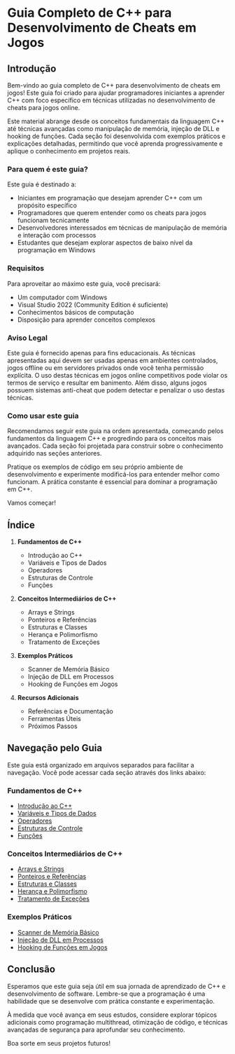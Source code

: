 # Guia Completo de C++ para Desenvolvimento de Cheats em Jogos

## Introdução

Bem-vindo ao guia completo de C++ para desenvolvimento de cheats em jogos! Este guia foi criado para ajudar programadores iniciantes a aprender C++ com foco específico em técnicas utilizadas no desenvolvimento de cheats para jogos online.

Este material abrange desde os conceitos fundamentais da linguagem C++ até técnicas avançadas como manipulação de memória, injeção de DLL e hooking de funções. Cada seção foi desenvolvida com exemplos práticos e explicações detalhadas, permitindo que você aprenda progressivamente e aplique o conhecimento em projetos reais.

### Para quem é este guia?

Este guia é destinado a:
- Iniciantes em programação que desejam aprender C++ com um propósito específico
- Programadores que querem entender como os cheats para jogos funcionam tecnicamente
- Desenvolvedores interessados em técnicas de manipulação de memória e interação com processos
- Estudantes que desejam explorar aspectos de baixo nível da programação em Windows

### Requisitos

Para aproveitar ao máximo este guia, você precisará:
- Um computador com Windows
- Visual Studio 2022 (Community Edition é suficiente)
- Conhecimentos básicos de computação
- Disposição para aprender conceitos complexos

### Aviso Legal

Este guia é fornecido apenas para fins educacionais. As técnicas apresentadas aqui devem ser usadas apenas em ambientes controlados, jogos offline ou em servidores privados onde você tenha permissão explícita. O uso destas técnicas em jogos online competitivos pode violar os termos de serviço e resultar em banimento. Além disso, alguns jogos possuem sistemas anti-cheat que podem detectar e penalizar o uso destas técnicas.

### Como usar este guia

Recomendamos seguir este guia na ordem apresentada, começando pelos fundamentos da linguagem C++ e progredindo para os conceitos mais avançados. Cada seção foi projetada para construir sobre o conhecimento adquirido nas seções anteriores.

Pratique os exemplos de código em seu próprio ambiente de desenvolvimento e experimente modificá-los para entender melhor como funcionam. A prática constante é essencial para dominar a programação em C++.

Vamos começar!

## Índice

1. **Fundamentos de C++**
   - Introdução ao C++
   - Variáveis e Tipos de Dados
   - Operadores
   - Estruturas de Controle
   - Funções

2. **Conceitos Intermediários de C++**
   - Arrays e Strings
   - Ponteiros e Referências
   - Estruturas e Classes
   - Herança e Polimorfismo
   - Tratamento de Exceções

3. **Exemplos Práticos**
   - Scanner de Memória Básico
   - Injeção de DLL em Processos
   - Hooking de Funções em Jogos

4. **Recursos Adicionais**
   - Referências e Documentação
   - Ferramentas Úteis
   - Próximos Passos

## Navegação pelo Guia

Este guia está organizado em arquivos separados para facilitar a navegação. Você pode acessar cada seção através dos links abaixo:

### Fundamentos de C++
- [Introdução ao C++](fundamentos/1_introducao.md)
- [Variáveis e Tipos de Dados](../fundamentos/2_variaveis_tipos.md)
- [Operadores](../fundamentos/3_operadores.md)
- [Estruturas de Controle](../fundamentos/4_estruturas_controle.md)
- [Funções](../fundamentos/5_funcoes.md)

### Conceitos Intermediários de C++
- [Arrays e Strings](../intermediario/1_arrays_strings.md)
- [Ponteiros e Referências](../intermediario/2_ponteiros_referencias.md)
- [Estruturas e Classes](../intermediario/3_estruturas_classes.md)
- [Herança e Polimorfismo](../intermediario/4_heranca_polimorfismo.md)
- [Tratamento de Exceções](../intermediario/5_tratamento_excecoes.md)

### Exemplos Práticos
- [Scanner de Memória Básico](../exemplos_praticos/1_memory_scanner.md)
- [Injeção de DLL em Processos](../exemplos_praticos/2_dll_injection.md)
- [Hooking de Funções em Jogos](../exemplos_praticos/3_function_hooking.md)

## Conclusão

Esperamos que este guia seja útil em sua jornada de aprendizado de C++ e desenvolvimento de software. Lembre-se que a programação é uma habilidade que se desenvolve com prática constante e experimentação.

À medida que você avança em seus estudos, considere explorar tópicos adicionais como programação multithread, otimização de código, e técnicas avançadas de segurança para aprofundar seu conhecimento.

Boa sorte em seus projetos futuros!
